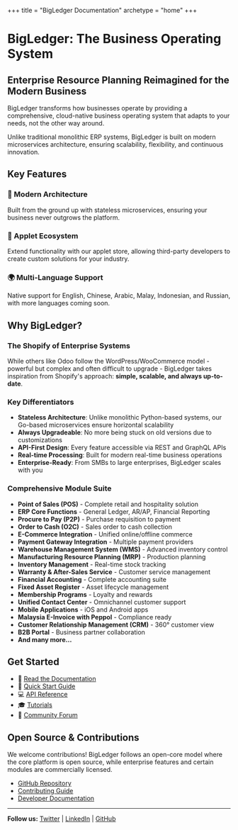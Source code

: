 +++
title = "BigLedger Documentation"
archetype = "home"
+++

# BigLedger: The Business Operating System

## Enterprise Resource Planning Reimagined for the Modern Business

BigLedger transforms how businesses operate by providing a comprehensive, cloud-native business operating system that adapts to your needs, not the other way around.

Unlike traditional monolithic ERP systems, BigLedger is built on modern microservices architecture, ensuring scalability, flexibility, and continuous innovation.

## Key Features

### 🚀 Modern Architecture
Built from the ground up with stateless microservices, ensuring your business never outgrows the platform.

### 🔧 Applet Ecosystem
Extend functionality with our applet store, allowing third-party developers to create custom solutions for your industry.

### 🌍 Multi-Language Support
Native support for English, Chinese, Arabic, Malay, Indonesian, and Russian, with more languages coming soon.
## Why BigLedger?

### The Shopify of Enterprise Systems

While others like Odoo follow the WordPress/WooCommerce model - powerful but complex and often difficult to upgrade - BigLedger takes inspiration from Shopify's approach: **simple, scalable, and always up-to-date**.

### Key Differentiators

- **Stateless Architecture**: Unlike monolithic Python-based systems, our Go-based microservices ensure horizontal scalability
- **Always Upgradeable**: No more being stuck on old versions due to customizations
- **API-First Design**: Every feature accessible via REST and GraphQL APIs
- **Real-time Processing**: Built for modern real-time business operations
- **Enterprise-Ready**: From SMBs to large enterprises, BigLedger scales with you

### Comprehensive Module Suite

- **Point of Sales (POS)** - Complete retail and hospitality solution
- **ERP Core Functions** - General Ledger, AR/AP, Financial Reporting
- **Procure to Pay (P2P)** - Purchase requisition to payment
- **Order to Cash (O2C)** - Sales order to cash collection
- **E-Commerce Integration** - Unified online/offline commerce
- **Payment Gateway Integration** - Multiple payment providers
- **Warehouse Management System (WMS)** - Advanced inventory control
- **Manufacturing Resource Planning (MRP)** - Production planning
- **Inventory Management** - Real-time stock tracking
- **Warranty & After-Sales Service** - Customer service management
- **Financial Accounting** - Complete accounting suite
- **Fixed Asset Register** - Asset lifecycle management
- **Membership Programs** - Loyalty and rewards
- **Unified Contact Center** - Omnichannel customer support
- **Mobile Applications** - iOS and Android apps
- **Malaysia E-Invoice with Peppol** - Compliance ready
- **Customer Relationship Management (CRM)** - 360° customer view
- **B2B Portal** - Business partner collaboration
- **And many more...**

## Get Started

- 📖 [Read the Documentation](/docs/)
- 🚀 [Quick Start Guide](/docs/getting-started/)
- 💻 [API Reference](/api/)
- 🎓 [Tutorials](/tutorials/)
- 💬 [Community Forum](https://forum.bigledger.com)

## Open Source & Contributions

We welcome contributions! BigLedger follows an open-core model where the core platform is open source, while enterprise features and certain modules are commercially licensed.

- [GitHub Repository](https://github.com/bigledger)
- [Contributing Guide](/docs/contributing/)
- [Developer Documentation](/docs/developer/)

---

**Follow us:** [Twitter](https://twitter.com/bigledger) | [LinkedIn](https://linkedin.com/company/bigledger) | [GitHub](https://github.com/bigledger)